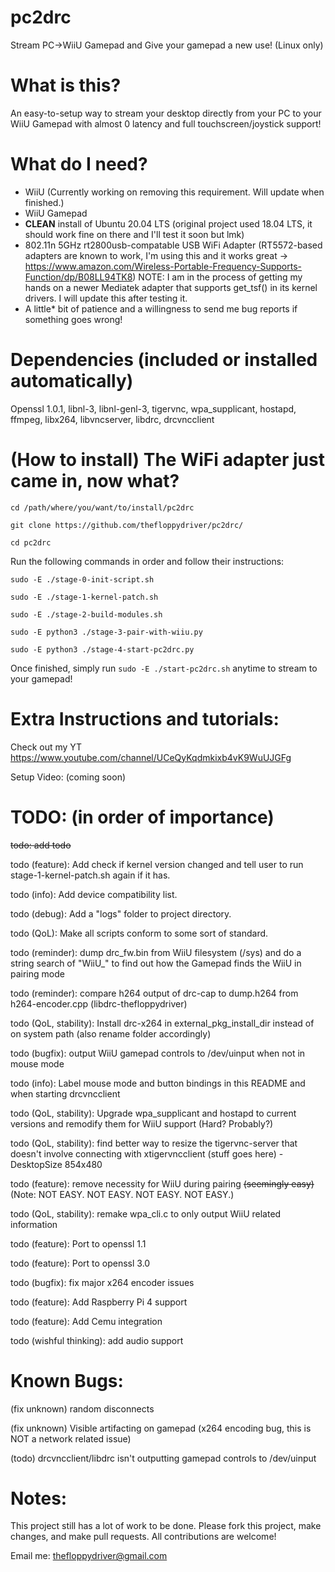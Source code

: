 # pc2drc
 Stream PC->WiiU Gamepad and Give your gamepad a new use! (Linux only)
 
 
# What is this?
 An easy-to-setup way to stream your desktop directly from your PC to your WiiU Gamepad with almost 0 latency and full touchscreen/joystick support!
 
 
 # What do I need?
  - WiiU (Currently working on removing this requirement. Will update when finished.)
  - WiiU Gamepad
  - **CLEAN** install of Ubuntu 20.04 LTS (original project used 18.04 LTS, it should work fine on there and I'll test it soon but lmk)
  - 802.11n 5GHz rt2800usb-compatable USB WiFi Adapter
     (RT5572-based adapters are known to work, I'm using this and it works great -> https://www.amazon.com/Wireless-Portable-Frequency-Supports-Function/dp/B08LL94TK8)
     NOTE: I am in the process of getting my hands on a newer Mediatek adapter that supports get_tsf() in its kernel drivers. I will update this after testing it.
  - A little* bit of patience and a willingness to send me bug reports if something goes wrong!
  
  
 # Dependencies (included or installed automatically)
  Openssl 1.0.1, libnl-3, libnl-genl-3, tigervnc, wpa_supplicant, hostapd, ffmpeg, libx264, libvncserver, libdrc, drcvncclient
  
  
 # (How to install) The WiFi adapter just came in, now what?
  `cd /path/where/you/want/to/install/pc2drc`
  
  `git clone https://github.com/thefloppydriver/pc2drc/`
 
  `cd pc2drc`
  
  Run the following commands in order and follow their instructions:
  
   `sudo -E ./stage-0-init-script.sh`
   
   `sudo -E ./stage-1-kernel-patch.sh`
   
   `sudo -E ./stage-2-build-modules.sh`
   
   `sudo -E python3 ./stage-3-pair-with-wiiu.py`
   
   `sudo -E python3 ./stage-4-start-pc2drc.py`
   
  Once finished, simply run `sudo -E ./start-pc2drc.sh` anytime to stream to your gamepad!
   
   
 # Extra Instructions and tutorials:
  Check out my YT https://www.youtube.com/channel/UCeQyKqdmkixb4vK9WuUJGFg
  
  Setup Video: (coming soon)
   
   
 # TODO: (in order of importance)
   ~~todo: add todo~~
   
   todo (feature): Add check if kernel version changed and tell user to run stage-1-kernel-patch.sh again if it has.
   
   todo (info): Add device compatibility list.
   
   todo (debug): Add a "logs" folder to project directory.
   
   todo (QoL): Make all scripts conform to some sort of standard.
   
   todo (reminder): dump drc\_fw.bin from WiiU filesystem (/sys) and do a string search of "WiiU\_" to find out how the Gamepad finds the WiiU in pairing mode
   
   todo (reminder): compare h264 output of drc-cap to dump.h264 from h264-encoder.cpp (libdrc-thefloppydriver)
      
   todo (QoL, stability): Install drc-x264 in external_pkg_install_dir instead of on system path (also rename folder accordingly)
   
   todo (bugfix): output WiiU gamepad controls to /dev/uinput when not in mouse mode
   
   todo (info): Label mouse mode and button bindings in this README and when starting drcvncclient
   
   todo (QoL, stability): Upgrade wpa_supplicant and hostapd to current versions and remodify them for WiiU support (Hard? Probably?)
   
   todo (QoL, stability): find better way to resize the tigervnc-server that doesn't involve connecting with xtigervncclient (stuff goes here) -DesktopSize 854x480
   
   todo (feature): remove necessity for WiiU during pairing ~~(seemingly easy)~~ (Note: NOT EASY. NOT EASY. NOT EASY. NOT EASY.)
      
   todo (QoL, stability): remake wpa_cli.c to only output WiiU related information
   
   todo (feature): Port to openssl 1.1
   
   todo (feature): Port to openssl 3.0

   todo (bugfix): fix major x264 encoder issues
   
   todo (feature): Add Raspberry Pi 4 support
   
   todo (feature): Add Cemu integration
   
   todo (wishful thinking): add audio support
   
 
 # Known Bugs: 
 
  (fix unknown) random disconnects
  
  (fix unknown) Visible artifacting on gamepad (x264 encoding bug, this is NOT a network related issue)
  
  (todo) drcvncclient/libdrc isn't outputting gamepad controls to /dev/uinput
   
 
 # Notes:
  This project still has a lot of work to be done. Please fork this project, make changes, and make pull requests. All contributions are welcome! 
  
  Email me: thefloppydriver@gmail.com
